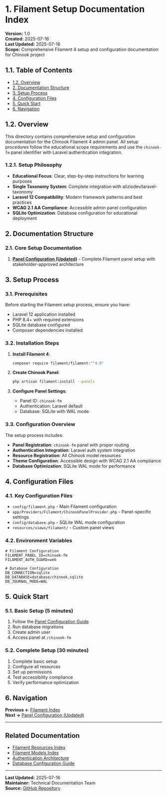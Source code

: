 # 1. Filament Setup Documentation Index

**Version:** 1.0  
**Created:** 2025-07-16  
**Last Updated:** 2025-07-16  
**Scope:** Comprehensive Filament 4 setup and configuration documentation for Chinook project

## 1.1. Table of Contents

- [1.2. Overview](#12-overview)
- [2. Documentation Structure](#2-documentation-structure)
- [3. Setup Process](#3-setup-process)
- [4. Configuration Files](#4-configuration-files)
- [5. Quick Start](#5-quick-start)
- [6. Navigation](#6-navigation)

## 1.2. Overview

This directory contains comprehensive setup and configuration documentation for the Chinook Filament 4 admin panel. All setup procedures follow the educational scope requirements and use the `chinook-fm` panel identifier with Laravel authentication integration.

### 1.2.1. Setup Philosophy

- **Educational Focus**: Clear, step-by-step instructions for learning purposes
- **Single Taxonomy System**: Complete integration with aliziodev/laravel-taxonomy
- **Laravel 12 Compatibility**: Modern framework patterns and best practices
- **WCAG 2.1 AA Compliance**: Accessible admin panel configuration
- **SQLite Optimization**: Database configuration for educational deployment

## 2. Documentation Structure

### 2.1. Core Setup Documentation

1. **[Panel Configuration (Updated)](010-panel-configuration-updated.md)** - Complete Filament panel setup with stakeholder-approved architecture

## 3. Setup Process

### 3.1. Prerequisites

Before starting the Filament setup process, ensure you have:

- Laravel 12 application installed
- PHP 8.4+ with required extensions
- SQLite database configured
- Composer dependencies installed

### 3.2. Installation Steps

1. **Install Filament 4**:
   ```bash
   composer require filament/filament:"^4.0"
   ```

2. **Create Chinook Panel**:
   ```bash
   php artisan filament:install --panels
   ```

3. **Configure Panel Settings**:
   - Panel ID: `chinook-fm`
   - Authentication: Laravel default
   - Database: SQLite with WAL mode

### 3.3. Configuration Overview

The setup process includes:

- **Panel Registration**: `chinook-fm` panel with proper routing
- **Authentication Integration**: Laravel auth system integration
- **Resource Registration**: All Chinook model resources
- **Theme Configuration**: Accessible design with WCAG 2.1 AA compliance
- **Database Optimization**: SQLite WAL mode for performance

## 4. Configuration Files

### 4.1. Key Configuration Files

- `config/filament.php` - Main Filament configuration
- `app/Providers/Filament/ChinookPanelProvider.php` - Panel-specific settings
- `config/database.php` - SQLite WAL mode configuration
- `resources/views/filament/` - Custom panel views

### 4.2. Environment Variables

```env
# Filament Configuration
FILAMENT_PANEL_ID=chinook-fm
FILAMENT_AUTH_GUARD=web

# Database Configuration
DB_CONNECTION=sqlite
DB_DATABASE=database/chinook.sqlite
DB_JOURNAL_MODE=WAL
```

## 5. Quick Start

### 5.1. Basic Setup (5 minutes)

1. Follow the [Panel Configuration Guide](010-panel-configuration-updated.md)
2. Run database migrations
3. Create admin user
4. Access panel at `/chinook-fm`

### 5.2. Complete Setup (30 minutes)

1. Complete basic setup
2. Configure all resources
3. Set up permissions
4. Test accessibility compliance
5. Verify performance optimization

## 6. Navigation

**Previous ←** [Filament Index](../000-filament-index.md)  
**Next →** [Panel Configuration (Updated)](010-panel-configuration-updated.md)

---

## Related Documentation

- [Filament Resources Index](../resources/000-resources-index.md)
- [Filament Models Index](../models/000-models-index.md)
- [Authentication Architecture](../../110-authentication-architecture-updated.md)
- [Database Configuration Guide](../../000-database-configuration-guide.md)

---

**Last Updated:** 2025-07-16  
**Maintainer:** Technical Documentation Team  
**Source:** [GitHub Repository](https://github.com/s-a-c/chinook)
